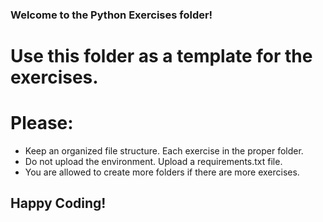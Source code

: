 ### Welcome to the Python Exercises folder!

# Use this folder as a template for the exercises.
# Please:

- Keep an organized file structure. Each exercise in the proper folder.
- Do not upload the environment. Upload a requirements.txt file.
- You are allowed to create more folders if there are more exercises.

## Happy Coding!